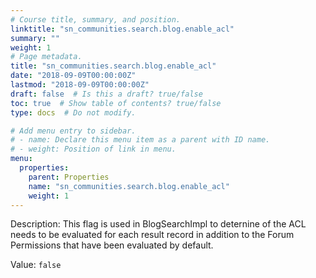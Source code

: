 ```yaml
---
# Course title, summary, and position.
linktitle: "sn_communities.search.blog.enable_acl"
summary: ""
weight: 1
# Page metadata.
title: "sn_communities.search.blog.enable_acl"
date: "2018-09-09T00:00:00Z"
lastmod: "2018-09-09T00:00:00Z"
draft: false  # Is this a draft? true/false
toc: true  # Show table of contents? true/false
type: docs  # Do not modify.

# Add menu entry to sidebar.
# - name: Declare this menu item as a parent with ID name.
# - weight: Position of link in menu.
menu:
  properties:
    parent: Properties
    name: "sn_communities.search.blog.enable_acl"
    weight: 1
---
```


Description: This flag is used in BlogSearchImpl to deternine of the ACL needs to be evaluated for each result record in addition to the Forum Permissions that have been evaluated by default.


Value: `false`
